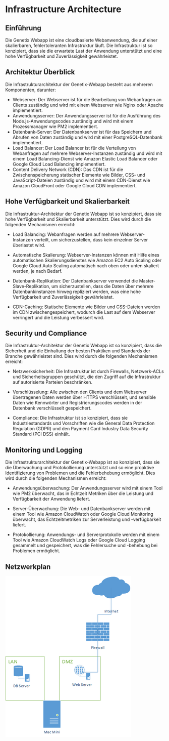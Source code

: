
# Infrastructure Architecture

## Einführung 

Die Genetix Webapp ist eine cloudbasierte Webanwendung, die auf einer skalierbaren, fehlertoleranten Infrastruktur läuft. Die Infrastruktur ist so konzipiert, dass sie die erwartete Last der Anwendung unterstützt und eine hohe Verfügbarkeit und Zuverlässigkeit gewährleistet.

## Architektur Überblick

Die Infrastrukturarchitektur der Genetix-Webapp besteht aus mehreren Komponenten, darunter:

* Webserver: Der Webserver ist für die Bearbeitung von Webanfragen an Clients zuständig und wird mit einem Webserver wie Nginx oder Apache implementiert.
* Anwendungsserver: Der Anwendungsserver ist für die Ausführung des Node.js-Anwendungscodes zuständig und wird mit einem Prozessmanager wie PM2 implementiert.
* Datenbank-Server: Der Datenbankserver ist für das Speichern und Abrufen von Daten zuständig und wird mit einer PostgreSQL-Datenbank implementiert.
* Load Balancer: Der Load Balancer ist für die Verteilung von Webanfragen auf mehrere Webserver-Instanzen zuständig und wird mit einem Load Balancing-Dienst wie Amazon Elastic Load Balancer oder Google Cloud Load Balancing implementiert.
* Content Delivery Network (CDN): Das CDN ist für die Zwischenspeicherung statischer Elemente wie Bilder, CSS- und JavaScript-Dateien zuständig und wird mit einem CDN-Dienst wie Amazon CloudFront oder Google Cloud CDN implementiert.

## Hohe Verfügbarkeit und Skalierbarkeit

Die Infrastruktur-Architektur der Genetix Webapp ist so konzipiert, dass sie hohe Verfügbarkeit und Skalierbarkeit unterstützt. Dies wird durch die folgenden Mechanismen erreicht:

* Load Balancing: Webanfragen werden auf mehrere Webserver-Instanzen verteilt, um sicherzustellen, dass kein einzelner Server überlastet wird.

* Automatische Skalierung: Webserver-Instanzen können mit Hilfe eines automatischen Skalierungsdienstes wie Amazon EC2 Auto Scaling oder Google Cloud Auto Scaling automatisch nach oben oder unten skaliert werden, je nach Bedarf.

* Datenbank-Replikation: Der Datenbankserver verwendet die Master-Slave-Replikation, um sicherzustellen, dass die Daten über mehrere Datenbankinstanzen hinweg repliziert werden, was eine hohe Verfügbarkeit und Zuverlässigkeit gewährleistet.

* CDN-Caching: Statische Elemente wie Bilder und CSS-Dateien werden im CDN zwischengespeichert, wodurch die Last auf dem Webserver verringert und die Leistung verbessert wird.

## Security und Compliance 

Die Infrastruktur-Architektur der Genetix Webapp ist so konzipiert, dass die Sicherheit und die Einhaltung der besten Praktiken und Standards der Branche gewährleistet sind. Dies wird durch die folgenden Mechanismen erreicht:

* Netzwerksicherheit: Die Infrastruktur ist durch Firewalls, Netzwerk-ACLs und Sicherheitsgruppen geschützt, die den Zugriff auf die Infrastruktur auf autorisierte Parteien beschränken.

* Verschlüsselung: Alle zwischen den Clients und dem Webserver übertragenen Daten werden über HTTPS verschlüsselt, und sensible Daten wie Kennwörter und Registrierungscodes werden in der Datenbank verschlüsselt gespeichert.

* Compliance: Die Infrastruktur ist so konzipiert, dass sie Industriestandards und Vorschriften wie die General Data Protection Regulation (GDPR) und den Payment Card Industry Data Security Standard (PCI DSS) einhält.

## Monitoring und Logging 

Die Infrastrukturarchitektur der Genetix-Webapp ist so konzipiert, dass sie die Überwachung und Protokollierung unterstützt und so eine proaktive Identifizierung von Problemen und die Fehlerbehebung ermöglicht. Dies wird durch die folgenden Mechanismen erreicht:

* Anwendungsüberwachung: Der Anwendungsserver wird mit einem Tool wie PM2 überwacht, das in Echtzeit Metriken über die Leistung und Verfügbarkeit der Anwendung liefert.

* Server-Überwachung: Die Web- und Datenbankserver werden mit einem Tool wie Amazon CloudWatch oder Google Cloud Monitoring überwacht, das Echtzeitmetriken zur Serverleistung und -verfügbarkeit liefert.

* Protokollierung: Anwendungs- und Serverprotokolle werden mit einem Tool wie Amazon CloudWatch Logs oder Google Cloud Logging gesammelt und gespeichert, was die Fehlersuche und -behebung bei Problemen ermöglicht.

## Netzwerkplan
![Component](../../res/docs/Netzwerkplan.png)


